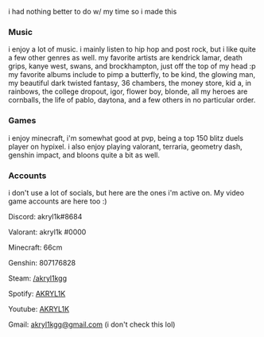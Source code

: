 i had nothing better to do w/ my time so i made this

### Music
i enjoy a lot of music. i mainly listen to hip hop and post rock, but i like quite a few other genres as well. my favorite artists are kendrick lamar, death grips, kanye west, swans, and brockhampton, just off the top of my head :p my favorite albums include to pimp a butterfly, to be kind, the glowing man, my beautiful dark twisted fantasy, 36 chambers, the money store, kid a, in rainbows, the college dropout, igor, flower boy, blonde, all my heroes are cornballs, the life of pablo, daytona, and a few others in no particular order.

### Games
i enjoy minecraft, i'm somewhat good at pvp, being a top 150 blitz duels player on hypixel. i also enjoy playing valorant, terraria, geometry dash, genshin impact, and bloons quite a bit as well.

### Accounts
i don't use a lot of socials, but here are the ones i'm active on. My video game accounts are here too :)

Discord: akryl1k#8684

Valorant: akryl1k #0000

Minecraft: 66cm

Genshin: 807176828

Steam: [/akryl1kgg](https://steamcommunity.com/id/akryl1kgg/)

Spotify: [AKRYL1K](https://open.spotify.com/user/31aqcwkiiksmpurjeopcq5jbodle?si=29e89ed984d84211)

Youtube: [AKRYL1K](https://www.youtube.com/channel/UCoM4LZI2XfGlvh1IQ8qeu-A)

Gmail: akryl1kgg@gmail.com (i don't check this lol)
